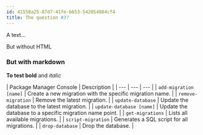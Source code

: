 ```yaml
---
id: 41558a25-87d7-41fe-b653-542054084cf4
title: The question #3?
---
```


A text...

But without HTML

### But with markdown

**To test bold** and *italic*

| Package Manager Console | Description |
| --- | --- | --- |
| `add-migration [name]`  | Create a new migration with the specific migration name. |
| `remove-migration` | Remove the latest migration. |
| `update-database` | Update the database to the latest migration. |
| `update-database [name]` | Update the database to a specific migration name point. |
| `get-migrations` | Lists all available migrations. |
| `script-migration` | Generates a SQL script for all migrations. |
| `drop-database` | Drop the database. |